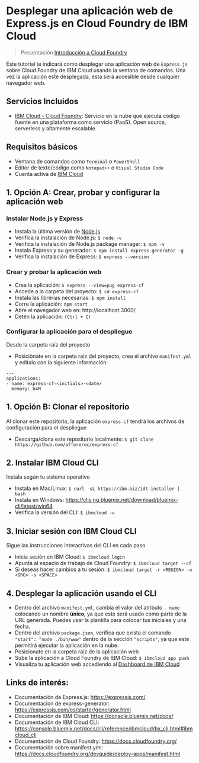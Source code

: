 # Desplegar una aplicación web de Express.js en Cloud Foundry de IBM Cloud

> Presentación [Introducción a Cloud Foundry](https://ibm.box.com/v/cf-ppt)

Este tutorial te indicará como desplegar una aplicación web de `Express.js` sobre Cloud Foundry de IBM Cloud usando la ventana de comandos. Una vez la aplicación este desplegada, esta será accesible desde cualquier navegador web. 

## Servicios Incluidos
* [IBM Cloud - Cloud Foundry](https://www.ibm.com/cloud/cloud-foundry): Servicio en la nube que ejecuta código fuente en una plataforma como servicio (PaaS). Open source, serverless y altamente escalable.

## Requisitos básicos
* Ventana de comandos como `Terminal` o `PowerShell`
* Editor de texto/código como `Notepad++` o `Visual Studio Code`
* Cuenta activa de [IBM Cloud](https://console.bluemix.net)

## 1. Opción A: Crear, probar y configurar la aplicación web

### Instalar Node.js y Express
* Instala la última versión de [Node.js](https://nodejs.org/en/)
* Verifica la instalación de Node.js: `$ node -v`
* Verifica la instalación de Node.js package manager: `$ npm -v`
* Instala Express y su generador: `$ npm install express-generator -g`
* Verifica la instalación de Express: `$ express --version`

### Crear y probar la aplicación web
* Crea la aplicación: `$ express --view=pug express-cf`
* Accede a la carpeta del proyecto: `$ cd express-cf`
* Instala las librerias necesarias: `$ npm install`
* Corre la aplicación: `npm start`
* Abre el navegador web en: http://localhost:3000/
* Detén la aplicación: `(Ctrl + C)`

### Configurar la aplicación para el despliegue
Desde la carpeta raíz del proyecto
* Posiciónate en la carpeta raíz del proyecto, crea el archivo `manifest.yml` y editalo con la siguiente información:
```
---
applications:
- name: express-cf-<initials>-<date>
  memory: 64M
```

## 1. Opción B: Clonar el repositorio
Al clonar este repositorio, la aplicación `express-cf` tendrá los archivos de configuración para el despliegue
* Descarga/clona este repositorio localmente: `$ git clone https://github.com/afforeroc/express-cf`

## 2. Instalar IBM Cloud CLI
Instala según tu sistema operativo
* Instala en Mac/Linux: `$ curl -sL https://ibm.biz/idt-installer | bash`
* Instala en Windows: https://clis.ng.bluemix.net/download/bluemix-cli/latest/win64
* Verifica la versión del CLI: `$ ibmcloud -v`

## 3. Iniciar sesión con IBM Cloud CLI
Sigue las instrucciones interactivas del CLI en cada paso 
* Inicia sesión en IBM Cloud: `$ ibmcloud login`
* Apunta al espacio de trabajo de Cloud Foundry: `$ ibmcloud target --cf`
* Si deseas hacer cambios a tu sesión: `$ ibmcloud target -r <REGION> -o <ORG> -s <SPACE>`

## 4. Desplegar la aplicación usando el CLI
* Dentro del archivo `manifest.yml`, cambia el valor del atributo `- name` colocando un nombre **único**, ya que este será usado como parte de la URL generada. Puedes usar la plantilla para colocar tus iniciales y una fecha.
* Dentro del archivo `package.json`, verifica que exista el comando `"start": "node ./bin/www"` dentro de la sección `"scripts"`, ya que este permitirá ejecutar la aplicación en la nube.
* Posicionate en la carpeta raíz de la aplicación web
* Sube la aplicación a Cloud Foundry de IBM Cloud: `$ ibmcloud app push`
* Visualiza tu aplicación web accediendo al [Dashboard de IBM Cloud](https://console.bluemix.net/dashboard/apps)

## Links de interés:
* Documentación de Express.js: https://expressjs.com/
* Documentacion de express-generator: https://expressjs.com/es/starter/generator.html
* Documentación de IBM Cloud: https://console.bluemix.net/docs/
* Documentación de IBM Cloud CLI: https://console.bluemix.net/docs/cli/reference/ibmcloud/bx_cli.html#ibmcloud_cli
* Documentación de Cloud Foundry: https://docs.cloudfoundry.org/ 
* Documentación sobre manifest.yml: https://docs.cloudfoundry.org/devguide/deploy-apps/manifest.html